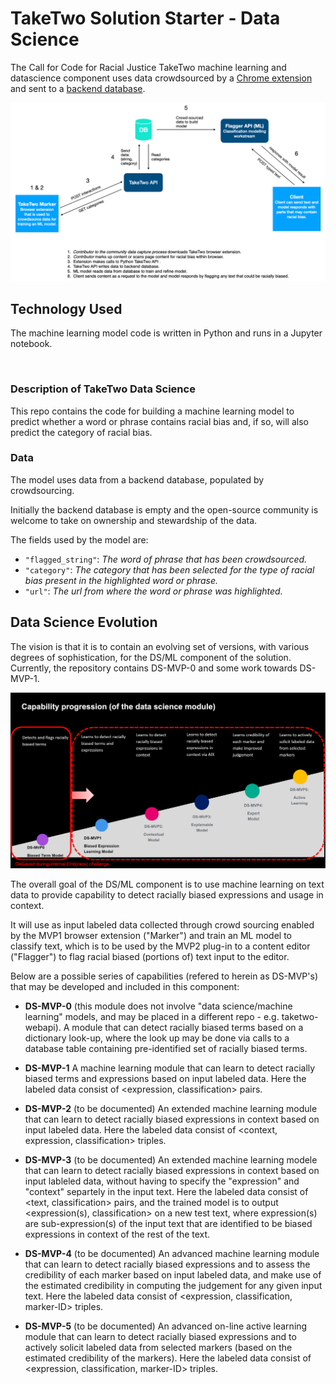 # TakeTwo Solution Starter - Data Science

The Call for Code for Racial Justice TakeTwo machine learning and datascience component uses data crowdsourced by a [Chrome extension](/chromeextension/README.md) and sent to a [backend database](/webapi/README.md).

![](/images/architecture-overview.png)

## Technology Used

The machine learning model code is written in Python and runs in a Jupyter notebook.

</br>

### Description of TakeTwo Data Science

This repo contains the code for building a machine learning model to predict whether a word or phrase contains racial bias and, if so, will also predict the category of racial bias.

### Data

The model uses data from a backend database, populated by crowdsourcing.

Initially the backend database is empty and the open-source community is welcome to take on ownership and stewardship of the data.

The fields used by the model are:

- ``"flagged_string"``: *The word of phrase that has been crowdsourced.*
- ``"category"``: *The category that has been selected for the type of racial bias present in the highlighted word or phrase.*
- ``"url"``: *The url from where the word or phrase was highlighted.*


## Data Science Evolution
The vision is that it is to contain an evolving set of versions, with various degrees of sophistication, for the DS/ML component of the solution. Currently, the repository contains DS-MVP-0 and some work towards DS-MVP-1.

![](/images/datascience-prog.png)

The overall goal of the DS/ML component is to use machine learning on text data to provide capability to detect racially biased expressions and usage in context.

It will use as input labeled data collected through crowd sourcing enabled by the MVP1 browser extension ("Marker") and train an ML model to classify text, which is to be used by the MVP2 plug-in to a content editor ("Flagger") to flag racial biased (portions of) text input to the editor.

Below are a possible series of capabilities (refered to herein as DS-MVP's) that may be developed and included in this component:

- **DS-MVP-0** (this module does not involve "data science/machine learning" models, and may be placed in a different repo - e.g. taketwo-webapi). A module that can detect racially biased terms based on a dictionary look-up, where the look up may be done via calls to a database table containing pre-identified set of racially biased terms.

- **DS-MVP-1** A machine learning module that can learn to detect racially biased terms and expressions based on input labeled data. Here the labeled data consist of <expression, classification> pairs.

- **DS-MVP-2** (to be documented) An extended machine learning module that can learn to detect racially biased expressions in context based on input labeled data. Here the labeled data consist of <context, expression, classification> triples.

- **DS-MVP-3** (to be documented) An extended machine learning modele that can learn to detect racially biased expressions in context based on input lableled data, without having to specify the "expression" and "context" separtely in the input text. Here the labeled data consist of <text, classification> pairs, and the trained model is to output <expression(s), classification> on a new test text, where expression(s) are sub-expression(s) of the input text that are identified to be biased expressions in context of the rest of the text.

- **DS-MVP-4** (to be documented) An advanced machine learning module that can learn to detect racially biased expressions and to assess the credibility of each marker based on input labeled data, and make use of the estimated credibility in computing the judgement for any given input text. Here the labeled data consist of <expression, classification, marker-ID> triples.

- **DS-MVP-5** (to be documented) An advanced on-line active learning module that can learn to detect racially biased expressions and to actively solicit labeled data from selected markers (based on the estimated credibility of the markers). Here the labeled data consist of <expression, classification, marker-ID> triples.
